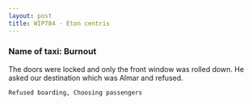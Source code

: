 ```yaml
---
layout: post
title: WIP784 - Eton centris
---
```


### Name of taxi: Burnout

The doors were locked and only the front window was rolled down. He asked our destination which was Almar and refused. 

```Refused boarding, Choosing passengers```

